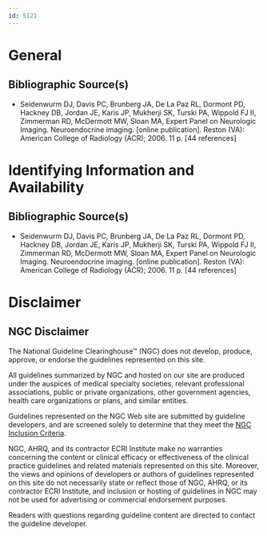 ```yaml
---
id: 5121
---
```


# General

## Bibliographic Source(s)

- Seidenwurm DJ, Davis PC, Brunberg JA, De La Paz RL, Dormont PD, Hackney DB, Jordan JE, Karis JP, Mukherji SK, Turski PA, Wippold FJ II, Zimmerman RD, McDermott MW, Sloan MA, Expert Panel on Neurologic Imaging. Neuroendocrine imaging. [online publication]. Reston (VA): American College of Radiology (ACR); 2006. 11 p. [44 references]

# Identifying Information and Availability

## Bibliographic Source(s)

- Seidenwurm DJ, Davis PC, Brunberg JA, De La Paz RL, Dormont PD, Hackney DB, Jordan JE, Karis JP, Mukherji SK, Turski PA, Wippold FJ II, Zimmerman RD, McDermott MW, Sloan MA, Expert Panel on Neurologic Imaging. Neuroendocrine imaging. [online publication]. Reston (VA): American College of Radiology (ACR); 2006. 11 p. [44 references]

# Disclaimer

## NGC Disclaimer

The National Guideline Clearinghouse™ (NGC) does not develop, produce, approve, or endorse the guidelines represented on this site.

All guidelines summarized by NGC and hosted on our site are produced under the auspices of medical specialty societies, relevant professional associations, public or private organizations, other government agencies, health care organizations or plans, and similar entities.

Guidelines represented on the NGC Web site are submitted by guideline developers, and are screened solely to determine that they meet the [NGC Inclusion Criteria](/help-and-about/summaries/inclusion-criteria).

NGC, AHRQ, and its contractor ECRI Institute make no warranties concerning the content or clinical efficacy or effectiveness of the clinical practice guidelines and related materials represented on this site. Moreover, the views and opinions of developers or authors of guidelines represented on this site do not necessarily state or reflect those of NGC, AHRQ, or its contractor ECRI Institute, and inclusion or hosting of guidelines in NGC may not be used for advertising or commercial endorsement purposes.

Readers with questions regarding guideline content are directed to contact the guideline developer.

